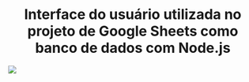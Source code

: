 <h1 align="center">Interface do usuário utilizada no projeto de Google Sheets como banco de dados com Node.js</h1>
 <img src="https://github.com/RenataVerasVenturim/Google_Sheets_as_Database/assets/129551549/a40f6252-9051-44f4-ab70-80629ad8e832">
  
